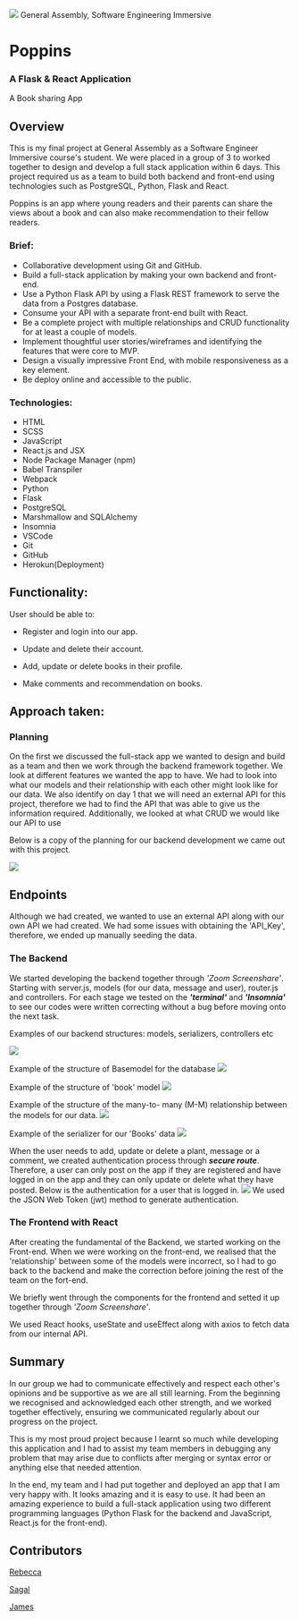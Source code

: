 

![](https://ga-dash.s3.amazonaws.com/production/assets/logo-9f88ae6c9c3871690e33280fcf557f33.png)
General Assembly, Software Engineering Immersive

# Poppins
 [](http://poppins-books.herokuapp.com/)
 
### A Flask & React Application
A Book sharing App

## Overview 
This is my final project at General Assembly as a Software Engineer Immersive course's student. We were placed in a group of 3 to worked together to design and develop a full stack application within 6 days. This project required us as a team to build both backend and front-end using technologies such as PostgreSQL, Python, Flask and React.

Poppins is an app where young readers and their parents can share the views  about a book and can also make recommendation to their fellow readers. 


### Brief:

* Collaborative development using Git and GitHub.
* Build a full-stack application by making your own backend and front-end.
* Use a Python Flask API by using a Flask REST framework to serve the data from a Postgres database.
* Consume your API with a separate front-end built with React.
* Be a complete project with multiple relationships and CRUD functionality for at least a couple of models.
* Implement thoughtful user stories/wireframes and identifying the features that were core to MVP.
* Design a visually impressive Front End, with mobile responsiveness as a key element.
* Be deploy online and accessible to the public.

### Technologies:

* HTML
* SCSS
* JavaScript
* React.js and JSX 
* Node Package Manager (npm)
* Babel Transpiler
* Webpack
* Python
* Flask
* PostgreSQL
* Marshmallow and SQLAlchemy
* Insomnia
* VSCode
* Git 
* GitHub 
* Herokun(Deployment)


## Functionality: 

User should be able to:
* Register and
login into our app.

* Update and delete their account.
* Add, update or delete books in their profile.
* Make comments and recommendation on books.

## Approach taken:



### Planning 
On the first we discussed the full-stack app we wanted to design and build as a team and then we work through the backend framework together.
We look at different features we wanted the app to have. We had to look into what our models and their relationship with each other might look like for our data.
We also identify on day 1 that we will need an external API for this project, therefore we had to find the API that was able to give us the information required.
Additionally, we looked at what CRUD we would like our API to use

Below is a copy of the planning for our backend development we came out with this project.
 
![](https://i.imgur.com/80jouat.png)

## Endpoints
Although we had created, we wanted to use an external API along with our own API we had created. We had some issues with obtaining the 'API_Key', therefore, we ended up manually seeding the data.


### The Backend 

We started developing the backend together through *'Zoom Screenshare'*. Starting with server.js, models (for our data, message and user), router.js and controllers.
For each stage we tested on the ***'terminal'*** and ***'Insomnia'*** to see our codes were written correcting without a bug before moving onto the next task.

Examples of our backend structures: models, serializers, controllers etc

![](https://i.imgur.com/HI1B0VKm.png)


Example of the structure of Basemodel for the database 
![](https://i.imgur.com/I9GznZO.png)

Example of the structure of 'book' model
![](https://i.imgur.com/KVH8BtHl.png)

Example of the structure of the many-to- many (M-M) relationship between the models for our data.
![](https://i.imgur.com/xsNP6vg.png)

Example of the serializer for our 'Books' data
![](https://i.imgur.com/FciMJ4z.png) 


When the user needs to add, update or delete a plant, message or a comment, we created authentication process through ***secure route***. Therefore, a user can only post on the app if they are registered and have logged in on the app and they can only update or delete what they have posted.
Below is the authentication for a user that is logged in.
![](https://i.imgur.com/PyeHLtq.png)
We used the JSON Web Token (jwt) method to generate authentication.


### The Frontend with React
After creating the fundamental of the Backend, we started working on the Front-end. 
When we were working on the front-end, we realised that the 'relationship' between some of the models were incorrect, so I had to go back to the backend and make the correction before joining the rest of the team on the fort-end. 

We briefly went through the components for the frontend and setted it up together through *'Zoom Screenshare'*. 

We used React hooks, useState and useEffect along with axios to fetch data from our internal API. 


## Summary


In our group we had to communicate effectively and respect each other's opinions and be supportive as we are all still learning. 
From the beginning we recognised and acknowledged each other strength, and we worked together effectively, ensuring we communicated regularly about our progress on the project.

This is my most proud project because I learnt so much while developing this application and I had to assist my team members in debugging any problem that may arise due to conflicts after merging or syntax error or anything else that needed attention.  

In the end, my team and I had put together and deployed an app that I am very happy with. It looks amazing and it is easy to use.
It had been an amazing experience to build a full-stack application using two different programming languages (Python Flask for the backend and JavaScript, React.js for the front-end).


## Contributors


[Rebecca](https://github.com/rebeccaacioadea)

[Sagal](https://github.com/sagalosman)

[James](https://github.com/JamesPBolton)





